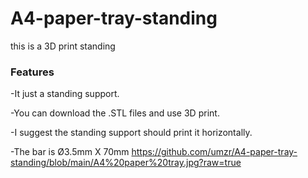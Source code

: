 # A4-paper-tray-standing
this is a 3D print standing

### Features

-It just a standing support. 

-You can download the .STL files and use 3D print. 

-I suggest the standing support should print it horizontally.

-The bar is Ø3.5mm X 70mm
https://github.com/umzr/A4-paper-tray-standing/blob/main/A4%20paper%20tray.jpg?raw=true
